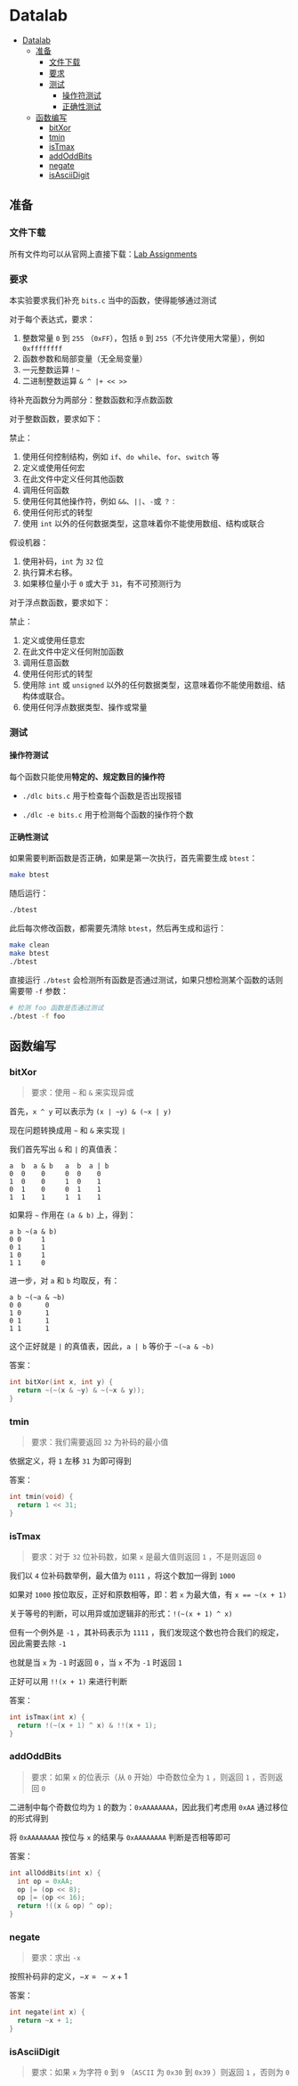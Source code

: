 # Datalab

- [Datalab](#datalab)
  - [准备](#准备)
    - [文件下载](#文件下载)
    - [要求](#要求)
    - [测试](#测试)
      - [操作符测试](#操作符测试)
      - [正确性测试](#正确性测试)
  - [函数编写](#函数编写)
    - [bitXor](#bitxor)
    - [tmin](#tmin)
    - [isTmax](#istmax)
    - [addOddBits](#addoddbits)
    - [negate](#negate)
    - [isAsciiDigit](#isasciidigit)

## 准备

### 文件下载

所有文件均可以从官网上直接下载：[Lab Assignments](http://csapp.cs.cmu.edu/3e/labs.html)


### 要求

本实验要求我们补充 `bits.c` 当中的函数，使得能够通过测试

对于每个表达式，要求：

1. 整数常量 `0` 到 `255` （`0xFF`），包括 `0` 到 `255`（不允许使用大常量），例如 `0xffffffff`
2. 函数参数和局部变量（无全局变量）
3. 一元整数运算`！~`
4. 二进制整数运算 `& ^ |+ << >>`

待补充函数分为两部分：整数函数和浮点数函数

对于整数函数，要求如下：

禁止：

1. 使用任何控制结构，例如 `if`、`do while`、`for`、`switch` 等
2. 定义或使用任何宏
3. 在此文件中定义任何其他函数
4. 调用任何函数
5. 使用任何其他操作符，例如 `&&`、`||`、`-`或 `？：`
6. 使用任何形式的转型
1. 使用 `int` 以外的任何数据类型，这意味着你不能使用数组、结构或联合

假设机器：

1. 使用补码，`int` 为 `32` 位
2. 执行算术右移。
3. 如果移位量小于 `0` 或大于 `31`，有不可预测行为

对于浮点数函数，要求如下：

禁止：

1. 定义或使用任意宏
2. 在此文件中定义任何附加函数
3. 调用任意函数
4. 使用任何形式的转型
5. 使用除 `int` 或 `unsigned` 以外的任何数据类型，这意味着你不能使用数组、结构体或联合。
6. 使用任何浮点数据类型、操作或常量

### 测试

#### 操作符测试

每个函数只能使用**特定的、规定数目的操作符**

* `./dlc bits.c` 用于检查每个函数是否出现报错

* `./dlc -e bits.c` 用于检测每个函数的操作符个数

#### 正确性测试

如果需要判断函数是否正确，如果是第一次执行，首先需要生成 `btest`：

```bash
make btest
```

随后运行：

```bash
./btest
```

此后每次修改函数，都需要先清除 `btest`，然后再生成和运行：

```bash
make clean
make btest
./btest
```

直接运行 `./btest` 会检测所有函数是否通过测试，如果只想检测某个函数的话则需要带 `-f` 参数：

```bash
# 检测 foo 函数是否通过测试
./btest -f foo
```

## 函数编写

### bitXor

> 要求：使用 `~` 和 `&` 来实现异或

首先，`x ^ y` 可以表示为 `(x | ~y) & (~x | y)`

现在问题转换成用 `~` 和 `&` 来实现 `|`

我们首先写出 `&` 和 `|` 的真值表：

```
a  b  a & b   a  b  a | b
0  0    0     0  0    0
1  0    0     1  0    1
0  1    0     0  1    1
1  1    1     1  1    1
```

如果将 `~` 作用在 `(a & b)` 上，得到：
```
a b ~(a & b)
0 0     1
0 1     1
1 0     1
1 1     0
```

进一步，对 `a` 和 `b` 均取反，有：

```
a b ~(~a & ~b)
0 0      0
1 0      1
0 1      1
1 1      1
```

这个正好就是 `|` 的真值表，因此，`a | b` 等价于 `~(~a & ~b)`

答案：

```c
int bitXor(int x, int y) {
  return ~(~(x & ~y) & ~(~x & y));
}
```

### tmin

> 要求：我们需要返回 `32` 为补码的最小值

依据定义，将 `1` 左移 `31` 为即可得到

答案：

```c
int tmin(void) {
  return 1 << 31;
}
```

### isTmax

> 要求：对于 `32` 位补码数，如果 `x` 是最大值则返回 `1` ，不是则返回 `0`

我们以 `4` 位补码数举例，最大值为 `0111` ，将这个数加一得到 `1000` 

如果对 `1000` 按位取反，正好和原数相等，即：若 `x` 为最大值，有 `x == ~(x + 1)`

关于等号的判断，可以用异或加逻辑非的形式：`!(~(x + 1) ^ x)`

但有一个例外是 `-1` ，其补码表示为 `1111` ，我们发现这个数也符合我们的规定，因此需要去除 `-1` 

也就是当 `x` 为 `-1` 时返回 `0` ，当 `x` 不为 `-1` 时返回 `1`

正好可以用 `!!(x + 1)` 来进行判断

答案：

```c
int isTmax(int x) {
  return !(~(x + 1) ^ x) & !!(x + 1);
}
```

### addOddBits

> 要求：如果 `x` 的位表示（从 `0` 开始）中奇数位全为 `1` ，则返回 `1` ，否则返回 `0`

二进制中每个奇数位均为 `1` 的数为：`0xAAAAAAAA`，因此我们考虑用 `0xAA` 通过移位的形式得到

将 `0xAAAAAAAA` 按位与 `x` 的结果与 `0xAAAAAAAA` 判断是否相等即可

答案：

```c
int allOddBits(int x) {
  int op = 0xAA;
  op |= (op << 8);
  op |= (op << 16);
  return !((x & op) ^ op); 
}
```

### negate

> 要求：求出 `-x`

按照补码非的定义，$-x=\sim x + 1$

答案：

```c
int negate(int x) {
  return ~x + 1;
}
```

### isAsciiDigit

> 要求：如果 `x` 为字符 `0` 到 `9` （`ASCII` 为 `0x30` 到 `0x39` ）则返回 `1` ，否则为 `0`

